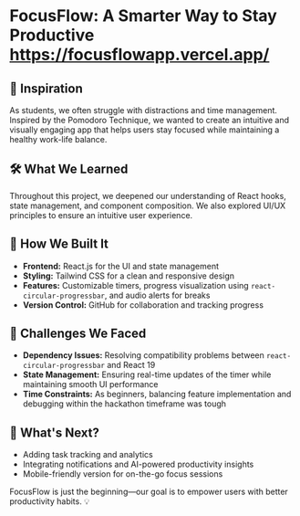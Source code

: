 # FocusFlow: A Smarter Way to Stay Productive  https://focusflowapp.vercel.app/

## 🎯 Inspiration  
As students, we often struggle with distractions and time management. Inspired by the Pomodoro Technique, we wanted to create an intuitive and visually engaging app that helps users stay focused while maintaining a healthy work-life balance.  

## 🛠 What We Learned  
Throughout this project, we deepened our understanding of React hooks, state management, and component composition. We also explored UI/UX principles to ensure an intuitive user experience.  

## 🔧 How We Built It  
- **Frontend:** React.js for the UI and state management  
- **Styling:** Tailwind CSS for a clean and responsive design  
- **Features:** Customizable timers, progress visualization using `react-circular-progressbar`, and audio alerts for breaks  
- **Version Control:** GitHub for collaboration and tracking progress  

## 🚧 Challenges We Faced  
- **Dependency Issues:** Resolving compatibility problems between `react-circular-progressbar` and React 19  
- **State Management:** Ensuring real-time updates of the timer while maintaining smooth UI performance  
- **Time Constraints:** As beginners, balancing feature implementation and debugging within the hackathon timeframe was tough  

## 🚀 What's Next?  
- Adding task tracking and analytics  
- Integrating notifications and AI-powered productivity insights  
- Mobile-friendly version for on-the-go focus sessions  

FocusFlow is just the beginning—our goal is to empower users with better productivity habits. 💡  
